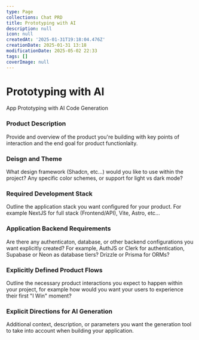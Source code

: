 ```yaml
---
type: Page
collections: Chat PRD
title: Prototyping with AI
description: null
icon: null
createdAt: '2025-01-31T19:18:04.476Z'
creationDate: 2025-01-31 13:18
modificationDate: 2025-05-02 22:33
tags: []
coverImage: null
---
```


# Prototyping with AI

App Prototyping with AI Code Generation

### Product Description

Provide and overview of the product you're building with key points of interaction and the end goal for product functionlaity.

### Deisgn and Theme

What design framework (Shadcn, etc...) would you like to use within the project? Any specific color schemes, or support for light vs dark mode?

### Required Development Stack

Outline the application stack you want configured for your product. For example NextJS for full stack (Frontend/API), Vite, Astro, etc...

### Application Backend Requirements

Are there any authenticaton, database, or other backend configurations you want explicitly created? For example, AuthJS or Clerk for authentication, Supabase or Neon as database tiers? Drizzle or Prisma for ORMs?

### Explicitly Defined Product Flows

Outline the necessary product interactions you expect to happen within your project, for example how would you want your users to experience their first "I Win" moment?

### Explicit Directions for AI Generation

Additional context, description, or parameters you want the generation tool to take into account when building your application.


